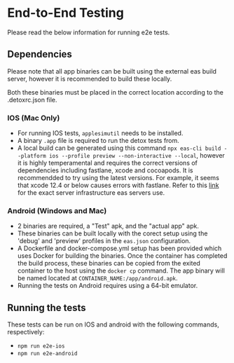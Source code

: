 # End-to-End Testing
Please read the below information for running e2e tests.

## Dependencies
Please note that all app binaries can be built using the external eas build server, however it is recommended to build these locally.

Both these binaries must be placed in the correct location according to the .detoxrc.json file.
### IOS (Mac Only)
- For running IOS tests, `applesimutil` needs to be installed.
- A binary `.app` file is required to run the detox tests from.
- A local build can be generated using this command `npx eas-cli build --platform ios --profile preview --non-interactive --local`, however it is highly temperamental and requires the correct versions of dependencies including fastlane, xcode and cocoapods. It is recommendded to try using the latest versions. For example, it seems that xcode 12.4 or below causes errors with fastlane. Refer to this [link](https://docs.expo.dev/build-reference/infrastructure/#image--macos-big-sur-114-xcode-125) for the exact server infrastructure eas servers use.

### Android (Windows and Mac)
- 2 binaries are required, a "Test" apk, and the "actual app" apk.
- These binaries can be built locally with the corect setup using the 'debug' and 'preview' profiles in the `eas.json` configuration. 
- A Dockerfile and docker-compose.yml setup has been provided which uses Docker for building the binaries. Once the container has completed the build process, these binaries can be copied from the exited container to the host using the `docker cp` command. The app binary will be named located at `CONTAINER_NAME:/app/android.apk`.
- Running the tests on Android requires using a 64-bit emulator.

## Running the tests
These tests can be run on IOS and android with the following commands, respectively:
- `npm run e2e-ios`
- `npm run e2e-android`


